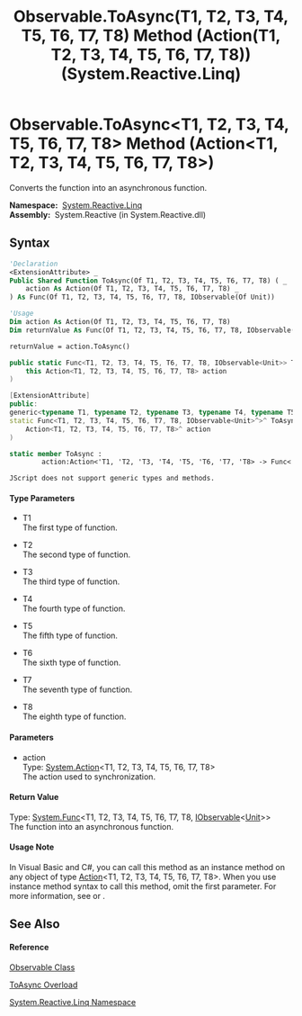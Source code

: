 ﻿---
title: Observable.ToAsync(T1, T2, T3, T4, T5, T6, T7, T8) Method (Action(T1, T2, T3, T4, T5, T6, T7, T8)) (System.Reactive.Linq)
TOCTitle: ToAsync(T1, T2, T3, T4, T5, T6, T7, T8) Method (Action(T1, T2, T3, T4, T5, T6, T7, T8))
ms:assetid: M:System.Reactive.Linq.Observable.ToAsync``8(System.Action{``0,``1,``2,``3,``4,``5,``6,``7})
ms:mtpsurl: https://msdn.microsoft.com/en-us/library/Hh228993(v=VS.103)
ms:contentKeyID: 36068411
ms.date: 06/28/2011
mtps_version: v=VS.103
dev_langs:
- vb
- csharp
- c++
- fsharp
- jscript
---

# Observable.ToAsync\<T1, T2, T3, T4, T5, T6, T7, T8\> Method (Action\<T1, T2, T3, T4, T5, T6, T7, T8\>)

Converts the function into an asynchronous function.

**Namespace:**  [System.Reactive.Linq](hh211929\(v=vs.103\).md)  
**Assembly:**  System.Reactive (in System.Reactive.dll)

## Syntax

``` vb
'Declaration
<ExtensionAttribute> _
Public Shared Function ToAsync(Of T1, T2, T3, T4, T5, T6, T7, T8) ( _
    action As Action(Of T1, T2, T3, T4, T5, T6, T7, T8) _
) As Func(Of T1, T2, T3, T4, T5, T6, T7, T8, IObservable(Of Unit))
```

``` vb
'Usage
Dim action As Action(Of T1, T2, T3, T4, T5, T6, T7, T8)
Dim returnValue As Func(Of T1, T2, T3, T4, T5, T6, T7, T8, IObservable(Of Unit))

returnValue = action.ToAsync()
```

``` csharp
public static Func<T1, T2, T3, T4, T5, T6, T7, T8, IObservable<Unit>> ToAsync<T1, T2, T3, T4, T5, T6, T7, T8>(
    this Action<T1, T2, T3, T4, T5, T6, T7, T8> action
)
```

``` c++
[ExtensionAttribute]
public:
generic<typename T1, typename T2, typename T3, typename T4, typename T5, typename T6, typename T7, typename T8>
static Func<T1, T2, T3, T4, T5, T6, T7, T8, IObservable<Unit>^>^ ToAsync(
    Action<T1, T2, T3, T4, T5, T6, T7, T8>^ action
)
```

``` fsharp
static member ToAsync : 
        action:Action<'T1, 'T2, 'T3, 'T4, 'T5, 'T6, 'T7, 'T8> -> Func<'T1, 'T2, 'T3, 'T4, 'T5, 'T6, 'T7, 'T8, IObservable<Unit>> 
```

``` jscript
JScript does not support generic types and methods.
```

#### Type Parameters

  - T1  
    The first type of function.

<!-- end list -->

  - T2  
    The second type of function.

<!-- end list -->

  - T3  
    The third type of function.

<!-- end list -->

  - T4  
    The fourth type of function.

<!-- end list -->

  - T5  
    The fifth type of function.

<!-- end list -->

  - T6  
    The sixth type of function.

<!-- end list -->

  - T7  
    The seventh type of function.

<!-- end list -->

  - T8  
    The eighth type of function.

#### Parameters

  - action  
    Type: [System.Action](https://msdn.microsoft.com/en-us/library/Dd235351)\<T1, T2, T3, T4, T5, T6, T7, T8\>  
    The action used to synchronization.  

#### Return Value

Type: [System.Func](https://msdn.microsoft.com/en-us/library/Dd267613)\<T1, T2, T3, T4, T5, T6, T7, T8, [IObservable](https://msdn.microsoft.com/en-us/library/Dd990377)\<[Unit](hh211727\(v=vs.103\).md)\>\>  
The function into an asynchronous function.  

#### Usage Note

In Visual Basic and C\#, you can call this method as an instance method on any object of type [Action](https://msdn.microsoft.com/en-us/library/Dd235351)\<T1, T2, T3, T4, T5, T6, T7, T8\>. When you use instance method syntax to call this method, omit the first parameter. For more information, see [](https://msdn.microsoft.com/en-us/library/Bb384936) or [](https://msdn.microsoft.com/en-us/library/Bb383977).

## See Also

#### Reference

[Observable Class](hh244252\(v=vs.103\).md)

[ToAsync Overload](hh211953\(v=vs.103\).md)

[System.Reactive.Linq Namespace](hh211929\(v=vs.103\).md)


